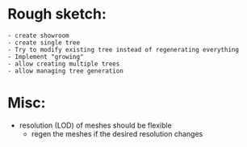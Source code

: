 # Rough sketch:
    - create showroom 
    - create single tree
    - Try to modify existing tree instead of regenerating everything
    - Implement "growing"
    - allow creating multiple trees
    - allow managing tree generation

# Misc:
- resolution (LOD) of meshes should be flexible
    - regen the meshes if the desired resolution changes